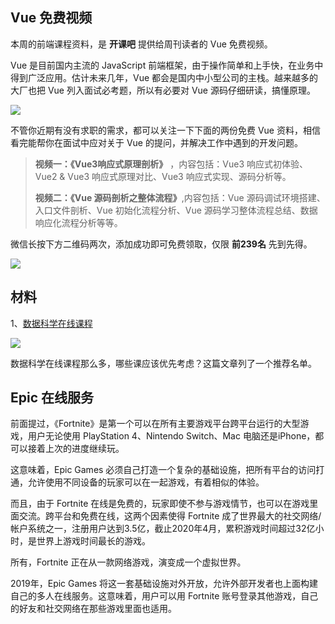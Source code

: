## Vue 免费视频

本周的前端课程资料，是 **开课吧** 提供给周刊读者的 Vue 免费视频。

Vue 是目前国内主流的 JavaScript 前端框架，由于操作简单和上手快，在业务中得到广泛应用。估计未来几年，Vue 都会是国内中小型公司的主栈。越来越多的大厂也把 Vue 列入面试必考题，所以有必要对 Vue 源码仔细研读，搞懂原理。

![](https://www.wangbase.com/blogimg/asset/202006/bg2020060302.jpg)

不管你近期有没有求职的需求，都可以关注一下下面的两份免费 Vue 资料，相信看完能帮你在面试中应对关于 Vue 的提问，并解决工作中遇到的开发问题。

> **视频一：《Vue3响应式原理剖析》** ，内容包括：Vue3 响应式初体验、Vue2 & Vue3 响应式原理对比、Vue3 响应式实现、源码分析等。
> 
> **视频二：《Vue 源码剖析之整体流程》**,内容包括：Vue 源码调试环境搭建、入口文件剖析、Vue 初始化流程分析、Vue 源码学习整体流程总结、数据响应化流程分析等等。

微信长按下方二维码两次，添加成功即可免费领取，仅限 **前239名** 先到先得。

![](https://www.wangbase.com/blogimg/asset/202006/bg2020060303.jpg)

## 材料

1、[数据科学在线课程](https://davidadrian.cc/top-courses-data-science/)

![](https://www.wangbase.com/blogimg/asset/202006/bg2020060701.jpg)

数据科学在线课程那么多，哪些课应该优先考虑？这篇文章列了一个推荐名单。

## Epic 在线服务

前面提过，《Fortnite》是第一个可以在所有主要游戏平台跨平台运行的大型游戏，用户无论使用 PlayStation 4、Nintendo Switch、Mac 电脑还是iPhone，都可以接着上次的进度继续玩。

这意味着，Epic Games 必须自己打造一个复杂的基础设施，把所有平台的访问打通，允许使用不同设备的玩家可以在一起游戏，有着相似的体验。

而且，由于 Fortnite 在线是免费的，玩家即使不参与游戏情节，也可以在游戏里面交流。跨平台和免费在线，这两个因素使得 Fortnite 成了世界最大的社交网络/帐户系统之一，注册用户达到3.5亿，截止2020年4月，累积游戏时间超过32亿小时，是世界上游戏时间最长的游戏。

所有，Fortnite 正在从一款网络游戏，演变成一个虚拟世界。

2019年，Epic Games 将这一套基础设施对外开放，允许外部开发者也上面构建自己的多人在线服务。这意味着，用户可以用 Fortnite 账号登录其他游戏，自己的好友和社交网络在那些游戏里面也适用。

